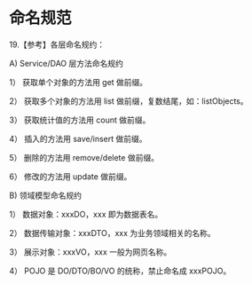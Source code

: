 # 命名规范

19.【参考】各层命名规约：

A) Service/DAO 层方法命名规约

1） 获取单个对象的方法用 get 做前缀。

 2） 获取多个对象的方法用 list 做前缀，复数结尾，如：listObjects。

 3） 获取统计值的方法用 count 做前缀。

 4） 插入的方法用 save/insert 做前缀。 

5） 删除的方法用 remove/delete 做前缀。 

6） 修改的方法用 update 做前缀。



 B) 领域模型命名规约

 1） 数据对象：xxxDO，xxx 即为数据表名。

 2） 数据传输对象：xxxDTO，xxx 为业务领域相关的名称。

 3） 展示对象：xxxVO，xxx 一般为网页名称。 

4） POJO 是 DO/DTO/BO/VO 的统称，禁止命名成 xxxPOJO。